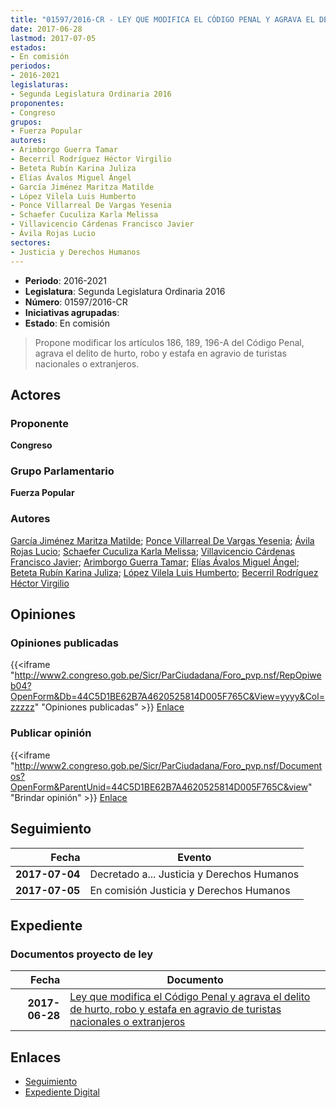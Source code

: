 ```yaml
---
title: "01597/2016-CR - LEY QUE MODIFICA EL CÓDIGO PENAL Y AGRAVA EL DELITO DE HURTO, ROBO Y ESTAFA EN AGRAVIO DE TURISTAS NACIONALES O EXTRANJEROS"
date: 2017-06-28
lastmod: 2017-07-05
estados:
- En comisión
periodos:
- 2016-2021
legislaturas:
- Segunda Legislatura Ordinaria 2016
proponentes:
- Congreso
grupos:
- Fuerza Popular
autores:
- Arimborgo Guerra Tamar
- Becerril Rodríguez Héctor Virgilio
- Beteta Rubín Karina Juliza
- Elías Ávalos Miguel Ángel
- García Jiménez Maritza Matilde
- López Vilela Luis Humberto
- Ponce Villarreal De Vargas Yesenia
- Schaefer Cuculiza Karla Melissa
- Villavicencio Cárdenas Francisco Javier
- Ávila Rojas Lucio
sectores:
- Justicia y Derechos Humanos
---
```

- **Periodo**: 2016-2021
- **Legislatura**: Segunda Legislatura Ordinaria 2016
- **Número**: 01597/2016-CR
- **Iniciativas agrupadas**: 
- **Estado**: En comisión

> Propone modificar los artículos 186, 189, 196-A del Código Penal, agrava el delito de hurto, robo y estafa en agravio de turistas nacionales o extranjeros.


## Actores

### Proponente

**Congreso**

### Grupo Parlamentario

**Fuerza Popular**

### Autores

[García Jiménez Maritza Matilde](mailto:mailto:mgarciaj@congreso.gob.pe); [Ponce Villarreal De Vargas Yesenia](mailto:mailto:yponce@congreso.gob.pe); [Ávila Rojas Lucio](mailto:mailto:lavilar@congreso.gob.pe); [Schaefer Cuculiza Karla Melissa](mailto:mailto:kschaefer@congreso.gob.pe); [Villavicencio Cárdenas Francisco Javier](mailto:mailto:fvillavicencio@congreso.gob.pe); [Arimborgo Guerra Tamar](mailto:mailto:tarimborgo@congreso.gob.pe); [Elías Ávalos Miguel Ángel](mailto:mailto:melias@congreso.gob.pe); [Beteta Rubín Karina Juliza](mailto:mailto:kbeteta@congreso.gob.pe); [López Vilela Luis Humberto](mailto:mailto:llopezv@congreso.gob.pe); [Becerril Rodríguez Héctor Virgilio](mailto:mailto:hbecerril@congreso.gob.pe)

## Opiniones

### Opiniones publicadas

{{<iframe "http://www2.congreso.gob.pe/Sicr/ParCiudadana/Foro_pvp.nsf/RepOpiweb04?OpenForm&Db=44C5D1BE62B7A4620525814D005F765C&View=yyyy&Col=zzzzz" "Opiniones publicadas" >}}
[Enlace](http://www2.congreso.gob.pe/Sicr/ParCiudadana/Foro_pvp.nsf/RepOpiweb04?OpenForm&Db=44C5D1BE62B7A4620525814D005F765C&View=yyyy&Col=zzzzz)

### Publicar opinión

{{<iframe "http://www2.congreso.gob.pe/Sicr/ParCiudadana/Foro_pvp.nsf/Documentos?OpenForm&ParentUnid=44C5D1BE62B7A4620525814D005F765C&view" "Brindar opinión" >}}
[Enlace](http://www2.congreso.gob.pe/Sicr/ParCiudadana/Foro_pvp.nsf/Documentos?OpenForm&ParentUnid=44C5D1BE62B7A4620525814D005F765C&view)


## Seguimiento

| Fecha | Evento |
|------:|--------|
| **2017-07-04** | Decretado a... Justicia y Derechos Humanos |
| **2017-07-05** | En comisión Justicia y Derechos Humanos |

## Expediente

### Documentos proyecto de ley

| Fecha | Documento |
|------:|-----------|
| **2017-06-28** | [Ley que modifica el Código Penal y agrava el delito de hurto, robo y estafa en agravio de turistas nacionales o extranjeros](http://www.leyes.congreso.gob.pe/Documentos/2016_2021/Proyectos_de_Ley_y_de_Resoluciones_Legislativas/PL0159720170628.PDF) |

## Enlaces

- [Seguimiento](http://www2.congreso.gob.pe/Sicr/TraDocEstProc/CLProLey2016.nsf/f7fff46988ca05b1052578e100829cc7/0363aabd37d9a4bc0525814d00583eef?OpenDocument)
- [Expediente Digital](http://www2.congreso.gob.pe/Sicr/TraDocEstProc/Expvirt_2011.nsf/visbusqptramdoc1621/01597?opendocument)


